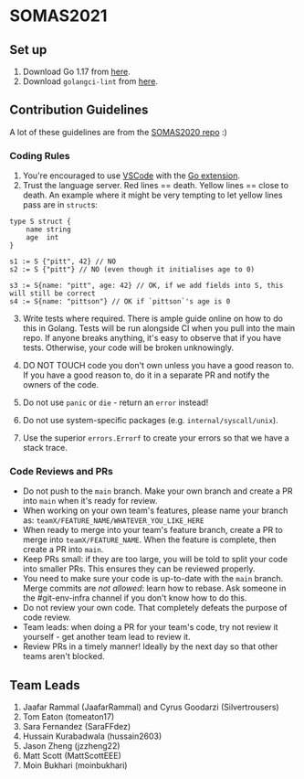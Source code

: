 # SOMAS2021

## Set up

1. Download Go 1.17 from [here](https://go.dev/doc/install).
2. Download `golangci-lint` from [here](https://golangci-lint.run/usage/install/).

## Contribution Guidelines
A lot of these guidelines are from the [SOMAS2020 repo](https://github.com/SOMAS2020/SOMAS2020/blob/main/docs/SETUP.md) :)
### Coding Rules
1. You're encouraged to use [VSCode](https://code.visualstudio.com/) with the [Go extension](https://code.visualstudio.com/docs/languages/go).
2. Trust the language server. Red lines == death. Yellow lines == close to death. An example where it might be very tempting to let yellow lines pass are in `struct`s:
```golang
type S struct {
    name string
    age  int
}

s1 := S {"pitt", 42} // NO
s2 := S {"pitt"} // NO (even though it initialises age to 0)

s3 := S{name: "pitt", age: 42} // OK, if we add fields into S, this will still be correct
s4 := S{name: "pittson"} // OK if `pittson`'s age is 0
```
3. Write tests where required. There is ample guide online on how to do this in Golang. Tests will be run alongside CI when you pull into the main repo. If anyone breaks anything, it's easy to observe that if you have tests. Otherwise, your code will be broken unknowingly.

4. DO NOT TOUCH code you don't own unless you have a good reason to. If you have a good reason to, do it in a separate PR and notify the owners of the code.

5. Do not use `panic` or `die` - return an `error` instead!

6. Do not use system-specific packages (e.g. `internal/syscall/unix`).

7. Use the superior `errors.Errorf` to create your errors so that we have a stack trace.
### Code Reviews and PRs
- Do not push to the `main` branch. Make your own branch and create a PR into `main` when it's ready for review.
- When working on your own team's features, please name your branch as: `teamX/FEATURE_NAME/WHATEVER_YOU_LIKE_HERE`
- When ready to merge into your team's feature branch, create a PR to merge into `teamX/FEATURE_NAME`. When the feature is complete, then create a PR into `main`.
- Keep PRs small: if they are too large, you will be told to split your code into smaller PRs. This ensures they can be reviewed properly.
- You need to make sure your code is up-to-date with the `main` branch. Merge commits are *not allowed*: learn how to rebase. Ask someone in the #git-env-infra channel if you don't know how to do this.
- Do not review your own code. That completely defeats the purpose of code review.
- Team leads: when doing a PR for your team's code, try not review it yourself - get another team lead to review it.
- Review PRs in a timely manner! Ideally by the next day so that other teams aren't blocked.
## Team Leads
1. Jaafar Rammal (JaafarRammal) and Cyrus Goodarzi (Silvertrousers)
2. Tom Eaton (tomeaton17)
3. Sara Fernandez (SaraFFdez)
4. Hussain Kurabadwala (hussain2603)
5. Jason Zheng (jzzheng22)
6. Matt Scott (MattScottEEE)
7. Moin Bukhari (moinbukhari)

